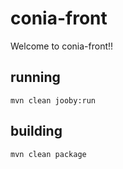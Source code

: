 # conia-front

Welcome to conia-front!!

## running

    mvn clean jooby:run

## building

    mvn clean package

